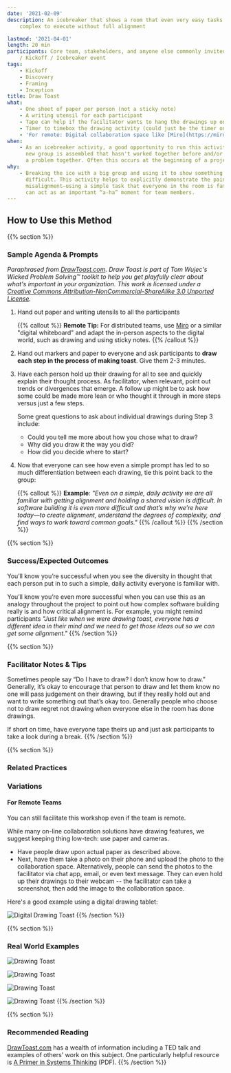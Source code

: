 ```yaml
---
date: '2021-02-09'
description: An icebreaker that shows a room that even very easy tasks can be exceedingly
    complex to execute without full alignment

lastmod: '2021-04-01'
length: 20 min
participants: Core team, stakeholders, and anyone else commonly invited to an Inception
    / Kickoff / Icebreaker event
tags:
    - Kickoff
    - Discovery
    - Framing
    - Inception
title: Draw Toast
what:
    - One sheet of paper per person (not a sticky note)
    - A writing utensil for each participant
    - Tape can help if the facilitator wants to hang the drawings up on the wall
    - Timer to timebox the drawing activity (could just be the timer on a smartphone)
    - 'For remote: Digital collaboration space like [Miro](https://miro.com/)'
when:
    - As an icebreaker activity, a good opportunity to run this activity is whenever a
      new group is assembled that hasn't worked together before and/or will be tackling
      a problem together. Often this occurs at the beginning of a project for Kickoff/Inception.
why:
    - Breaking the ice with a big group and using it to show something productive is often
      difficult. This activity helps to explicitly demonstrate the pain points around
      misalignment—using a simple task that everyone in the room is familiar with—and
      can act as an important “a-ha” moment for team members.
---
```


## How to Use this Method

{{% section %}}

### Sample Agenda & Prompts

_Paraphrased from <a href="http://www.drawtoast.com/" target="_blank">DrawToast.com</a>. Draw Toast is part of Tom Wujec's Wicked Problem Solving™ toolkit to help you get playfully clear about what's important in your organization. This work is licensed under a <a href="https://creativecommons.org/licenses/by-nc-sa/3.0/deed.en_US" target="_blank">Creative Commons Attribution-NonCommercial-ShareAlike 3.0 Unported License</a>._

1. Hand out paper and writing utensils to all the participants

    {{% callout %}}
    **Remote Tip:** For distributed teams, use [Miro](https://miro.com/) or a similar "digital whiteboard" and adapt the in-person aspects to the digital world, such as drawing and using sticky notes.
    {{% /callout %}}

1. Hand out markers and paper to everyone and ask participants to **draw each step in the process of making toast**. Give them 2-3 minutes.

1. Have each person hold up their drawing for all to see and quickly explain their thought process. As facilitator, when relevant, point out trends or divergences that emerge. A follow up might be to ask how some could be made more lean or who thought it through in more steps versus just a few steps.

    Some great questions to ask about individual drawings during Step 3 include:

    - Could you tell me more about how you chose what to draw?
    - Why did you draw it the way you did?
    - How did you decide where to start?

1. Now that everyone can see how even a simple prompt has led to so much differentiation between each drawing, tie this point back to the group:

    {{% callout %}}
    **Example**: _"Even on a simple, daily activity we are all familiar with getting alignment and holding a shared vision is difficult. In software building it is even more difficult and that’s why we’re here today—to create alignment, understand the degrees of complexity, and find ways to work toward common goals."_
    {{% /callout %}}
    {{% /section %}}

{{% section %}}

### Success/Expected Outcomes

You’ll know you’re successful when you see the diversity in thought that each person put in to such a simple, daily activity everyone is familiar with.

You’ll know you’re even more successful when you can use this as an analogy throughout the project to point out how complex software building really is and how critical alignment is. For example, you might remind participants _"Just like when we were drawing toast, everyone has a different idea in their mind and we need to get those ideas out so we can get some alignment."_
{{% /section %}}

{{% section %}}

### Facilitator Notes & Tips

Sometimes people say “Do I have to draw? I don’t know how to draw.” Generally, it’s okay to encourage that person to draw and let them know no one will pass judgement on their drawing, but if they really hold out and want to write something out that’s okay too. Generally people who choose not to draw regret not drawing when everyone else in the room has done drawings.

If short on time, have everyone tape theirs up and just ask participants to take a look during a break.
{{% /section %}}

{{% section %}}

### Related Practices

### Variations

#### For Remote Teams

You can still facilitate this workshop even if the team is remote.

While many on-line collaboration solutions have drawing features, we suggest keeping thing low-tech: use paper and cameras.

-   Have people draw upon actual paper as described above.
-   Next, have them take a photo on their phone and upload the photo to the collaboration space.
    Alternatively, people can send the photos to the facilitator via chat app, email, or even text message. They can even hold up their drawings to their webcam -- the facilitator can take a screenshot, then add the image to the collaboration space.

Here's a good example using a digital drawing tablet:

![Digital Drawing Toast](images/example-6.jpg)
{{% /section %}}

{{% section %}}

### Real World Examples

![Drawing Toast](images/example-5.jpg)

![Drawing Toast](images/example-3.jpg)

![Drawing Toast](images/example-4.jpg)

![Drawing Toast](images/example-1.jpg)
{{% /section %}}

{{% section %}}

### Recommended Reading

<a href="http://www.drawtoast.com/" target="_blank">DrawToast.com</a> has a wealth of information including a TED talk and examples of others' work on this subject. One particularly helpful resource is <a href="http://www.drawtoast.com/downloads/DrawToast%20Systems%20Thinking%20Guide.pdf" target="_blank">A Primer in Systems Thinking</a> (PDF).
{{% /section %}}
